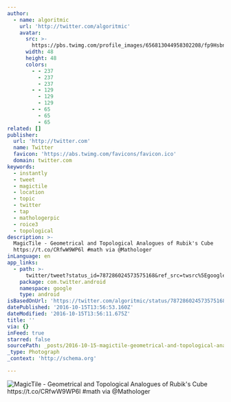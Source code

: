 ```yaml
---
author:
  - name: algoritmic
    url: 'http://twitter.com/algoritmic'
    avatar:
      src: >-
        https://pbs.twimg.com/profile_images/656813044958302208/fp9Hsbn3_normal.jpg
      width: 48
      height: 48
      colors:
        - - 237
          - 237
          - 237
        - - 129
          - 129
          - 129
        - - 65
          - 65
          - 65
related: []
publisher:
  url: 'http://twitter.com'
  name: Twitter
  favicon: 'https://abs.twimg.com/favicons/favicon.ico'
  domain: twitter.com
keywords:
  - instantly
  - tweet
  - magictile
  - location
  - topic
  - twitter
  - tap
  - mathologerpic
  - roice3
  - topological
description: >-
  MagicTile - Geometrical and Topological Analogues of Rubik's Cube
  https://t.co/CRfwW9WP6l #math via @Mathologer
inLanguage: en
app_links:
  - path: >-
      twitter/tweet?status_id=787286024573575168&ref_src=twsrc%5Egoogle%7Ctwcamp%5Eandroidseo%7Ctwgr%5Estatus%7Ctwterm%5E787286024573575168
    package: com.twitter.android
    namespace: google
    type: android
isBasedOnUrl: 'https://twitter.com/algoritmic/status/787286024573575168'
datePublished: '2016-10-15T13:56:53.160Z'
dateModified: '2016-10-15T13:56:11.675Z'
title: ''
via: {}
inFeed: true
starred: false
sourcePath: _posts/2016-10-15-magictile-geometrical-and-topological-analogues-of-rubiks.md
_type: Photograph
_context: 'http://schema.org'

---
```

![MagicTile - Geometrical and Topological Analogues of Rubik's Cube https://t.co/CRfwW9WP6l #math via @Mathologer](https://pbs.twimg.com/media/Cu0AcNvWAAAGnLw.jpg:large)
